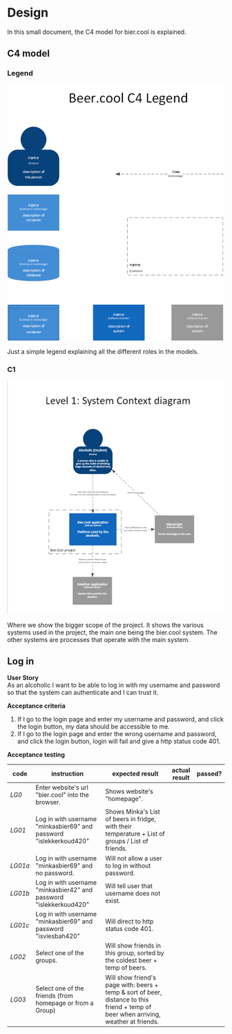 # Design

In this small document, the C4 model for bier.cool is explained.  

## C4 model

### Legend

![C4 Legend](C4Legend.png "Philadelphia's Magic Gardens")

Just a simple legend explaining all the different roles in the models.

### C1
![C1 Bier.cool](bierC10806.png "Philadelphia's Magic Gardens")

Where we show the bigger scope of the project. It shows the various systems used in the project, the main one being the 
bier.cool system. The other systems are processes that operate with the main system.


## Log in 

**User Story**  
As an alcoholic I want to be able to log in with my username and password so that the system can authenticate and I can trust it. 

**Acceptance criteria**  

1. If I go to the login page and enter my username and password, and click the login button, my data should be accessible to me. 
2. If I go to the login page and enter the wrong username and password, and click the login button, login will fail and give a http status code 401.  


**Acceptance testing**

| **code** 	| **instruction**                                                    	| **expected result**                                                                                                                  	| **actual result** 	| **passed?** 	|
|----------	|--------------------------------------------------------------------	|--------------------------------------------------------------------------------------------------------------------------------------	|-------------------	|-------------	|
| *LG0*    	| Enter website's url "bier.cool" into the browser.                  	| Shows website's "homepage".                                                                                                          	|                   	|             	|
| *LG01*   	| Log in with username "minkasbier69" and password "islekkerkoud420" 	| Shows Minka's List of beers in fridge, with their temperature + List  of groups / List of friends.                                   	|                   	|             	|
| *LG01a*  	| Log in with username "minkasbier69" and no password.               	| Will not allow a user to log in without password.                                                                                    	|                   	|             	|
| *LG01b*  	| Log in with username "minkasbier42" and password "islekkerkoud420" 	| Will tell user that username does not exist.                                                                                         	|                   	|             	|
| *LG01c*  	| Log in with username "minkasbier69" and password "isviesbah420"    	| Will direct to http status code 401.                                                                                                 	|                   	|             	|
| *LG02*   	| Select one of the groups.                                          	| Will show friends in this group, sorted by the coldest beer + temp of beers.                                                         	|                   	|             	|
| *LG03*   	| Select one of the friends (from homepage or from a Group)          	| Will show friend's page with: beers + temp & sort of beer, distance to this friend + temp of beer when arriving, weather at friends. 	|                   	|             	|

